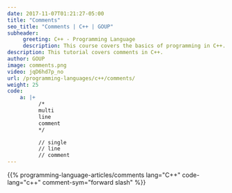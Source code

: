```yaml
---
date: 2017-11-07T01:21:27-05:00
title: "Comments"
seo_title: "Comments | C++ | GOUP"
subheader:
     greeting: C++ - Programming Language
     description: This course covers the basics of programming in C++. Work your way through the videos/articles and I'll teach you everything you need to know to start your programming journey!
description: This tutorial covers comments in C++.
author: GOUP
image: comments.png
video: jqD6hd7p_no
url: /programming-languages/c++/comments/
weight: 25
code:
    a: |+
          /*
          multi
          line
          comment
          */

          // single
          // line
          // comment
---
```


{{% programming-language-articles/comments lang="C++" code-lang="c++" comment-sym="forward slash" %}}
